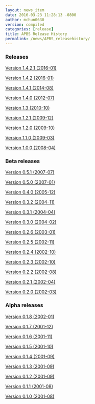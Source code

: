 ```yaml
---
layout: news_item
date: 2016-03-23 11:28:13 -0800
author: mchun0630
version: compiled
categories: [release]
title: APBS Release History
permalink: /news/APBS_releasehistory/
---
```


<script type="text/javascript" language="JavaScript"><!--
function HideContent(d) {
document.getElementById(d).style.display = "none";
}
function ShowContent(d) {
document.getElementById(d).style.display = "block";
}
function ReverseDisplay(d) {
if(document.getElementById(d).style.display == "none") { document.getElementById(d).style.display = "block"; }
else { document.getElementById(d).style.display = "none"; }
}
//--></script>

<h3>Releases</h3>

<a href="javascript:ReverseDisplay('Version 1.4.2.1 (2016-01)')">Version 1.4.2.1 (2016-01)</a>
<div id="Version 1.4.2.1 (2016-01)" style="display:none;">

<h5>Binary Builds</h5>
<p>Binary releases may be found on <a href="https://gitgub.com/Electrostatics/apbs-pdb2pqr/releases/">GitHub</a> and on <a href="https://sourceforge.net/projects/apbs/files/apbs/">SourceForge</a>.
</p>

<h5>Changes from 1.4.2</h5>
<ul>
	<li>Actually included PB-AM binary, examples, and documentation -- note that this is Linux and OS X only!</li>
	<li>Fixed Windows build so that it is not a Debug build and ensured that no DLLs are missing.</li>
</ul>

<h5>NEW FEATURES</h5>
<ul>
	<li>Poisson-Boltzmann Semi-Analytical Method (PB-SAM) packaged and build with APBS.</li>
	<li>New Geometric flow API and improvements in speed (<a href="https://github.com/Electrostatics/apbs-pdb2pqr/issues/235">#235</a>).</li>
	<li>Support for BinaryDX file format (<a href="https://github.com/Electrostatics/apbs-pdb2pqr/issues/216">#216</a>)</li>
	<li>SOR solver added for mg-auto input file option.</li>
	<li>DXMath improvements (<a href="https://github.com/Electrostatics/apbs-pdb2pqr/issues/168">#168</a>, <a href="https://github.com/Electrostatics/apbs-pdb2pqr/issues/216">#216</a>).</li>
	<li>Test suite improvements:
		<ul>
			<li>APBS build in Travis-CI</li>
			<li>Geometric Flow test added.</li>
			<li>Protein RNA test enabled.(<a href="https://github.com/Electrostatics/apbs-pdb2pqr/issues/149">#149</a>).</li>
			<li>Intermediate result testing (<a href="https://github.com/Electrostatics/apbs-pdb2pqr/issues/64">#64</a>).</li>
		</ul>
	</li>
	<li>Example READMEs onverted to markdown and updated with latest results.</li>
</ul>

<h5>BUG FIXES</h5>
<ul>
<li>OpenMPI (mg-para) functionality restored (<a href="https://github.com/Electrostatics/apbs-pdb2pqr/issues/190">#190</a>).</li>
<li>Fized parsing PQR files that contained records other than ATOM and HETATM (<a href="https://github.com/Electrostatics/apbs-pdb2pqr/issues/77">#77</a>, <a href="https://github.com/Electrostatics/apbs-pdb2pqr/issues/214">#214</a>).</li>
<li>Geometrix Flow boundary indexing bug fixed.</li>
<li>Build fixes:
<ul>
<li>Out of source CMake build are again working.</li>
<li>Python library may be built (<a href="https://github.com/Electrostatics/apbs-pdb2pqr/issues/372">#372</a>).</li>
<li>CentOS 5 binary builds for glibc compability.</li>
<li>Pull requests merged.</li>
</ul>
</li>
<li> Removed irrelevant warning messages (<a href="https://github.com/Electrostatics/apbs-pdb2pqr/issues/378">#378</a>).</li>
</ul>

<h5>NOTES</h5>
<ul>
<li>The following packages are treated as submodules in APBS:
<ul>
<li>Geometric Flow has been moved to its own <a href="https://github.com/Electrostatics/geoflow_c/">repository</a>.</li>
<li>FETk has been <a href="https://github.com/Electrostatics/FETK/">cloned</a>.</li>
<li>PB-SAM lives <a href="https://github.com/Electrostatics/PB-SAM/">here</a>.</li>
</ul>
</li>
<li>Added <a href="https://gitter.im/Electrostatics/help/">chat feature</a> for users. This can also be found from the support tab on <a href="http://www.poissonboltzmann.org/">http://www.poissonboltzmann.org</a>.</li>
</ul>

<h5>KNOWN BUGS</h5>
<ul>
<li>Travis-CI Linux builds are breaking because Geometric Flow relies on C++11 and Travis boxen have an old GCC that does not support C++11. This is also an issue for CentOS 5.</li>
<li>BEM is temporarily disabled due to build issues.</li>
<li> Geometric Flow build is currently broken on Windows using Visual Studio.</li>
</ul>

<hr />
</div>

<a href="javascript:ReverseDisplay('Version 1.4.2 (2016-01)')">Version 1.4.2 (2016-01)</a>
<div id="Version 1.4.2 (2016-01)" style="display:none;">

<h5>Binary Builds</h5>
<p>Binary releases may be found on <a href="https://gitgub.com/Electrostatics/apbs-pdb2pqr/releases/">GitHub</a> and on <a href="https://sourceforge.net/projects/apbs/files/apbs/">SourceForge</a>.
</p>

<h5>NEW FEATURES</h5>
<ul>
<li>Poisson-Boltzmann Semi-Analytical Method (PB-SAM) packaged and build with APBS.</li>
<li>New Geometric flow API and improvements in speed (<a href="https://github.com/Electrostatics/apbs-pdb2pqr/issues/235">#235</a>).</li>
<li>Support for BinaryDX file format (<a href="https://github.com/Electrostatics/apbs-pdb2pqr/issues/216">#216</a>).</li>
<li>SOR solver added for mg-auot input file option.</li>
<li>DXMath improvements (<a href="https://github.com/Electrostatics/apbs-pdb2pqr/issues/168">#168</a>, <a href="https://github.com/Electrostatics/apbs-pdb2pqr/issues/216">#216</a>).</li>
<li>Test suite improvements:
	<ul>
		<li>APBS build in Travis-CI</li>
		<li>Geometric Flow test added.</li>
		<li>Protein RNA test enabled.(<a href="https://github.com/Electrostatics/apbs-pdb2pqr/issues/149">#149</a>).</li>
		<li>Intermediate result testing (<a href="https://github.com/Electrostatics/apbs-pdb2pqr/issues/64">#64</a>).</li>
	</ul>
</li>
<li>Example READMEs onverted to markdown and updated with latest results.</li>
</ul>

<h5>BUG FIXES</h5>
<ul>
<li>OpenMPI (mg-para) functionality restored (<a href="https://github.com/Electrostatics/apbs-pdb2pqr/issues/190">#190</a>).</li>
<li>Fized parsing PQR files that contained records other than ATOM and HETATM (<a href="https://github.com/Electrostatics/apbs-pdb2pqr/issues/77">#77</a>, <a href="https://github.com/Electrostatics/apbs-pdb2pqr/issues/214">#214</a>).</li>
<li>Geometrix Flow boundary indexing bug fixed.</li>
<li>Build fixes:
<ul>
<li>Out of source CMake build are again working.</li>
<li>Python library may be built (<a href="https://github.com/Electrostatics/apbs-pdb2pqr/issues/372">#372</a>).</li>
<li>CentOS 5 binary builds for glibc compability.</li>
<li>Pull requests merged.</li>
</ul>
</li>
<li> Removed irrelevant warning messages (<a href="https://github.com/Electrostatics/apbs-pdb2pqr/issues/378">#378</a>).</li>
</ul>

<h5>NOTES</h5>
<ul>
<li>The following packages are treated as submodules in APBS:
<ul>
<li>Geometric Flow has been moved to its own <a href="https://github.com/Electrostatics/geoflow_c/">repository</a>.</li>
<li>FETk has been <a href="https://github.com/Electrostatics/FETK/">cloned</a>.</li>
<li>PB-SAM lives <a href="https://github.com/Electrostatics/PB-SAM/">here</a>.</li>
</ul>
</li>
<li>Added <a href="https://gitter.im/Electrostatics/help/">chat feature</a> for users. This can also be found from the support tab on <a href="http://www.poissonboltzmann.org/">http://www.poissonboltzmann.org</a>.</li>
</ul>

<h5>KNOWN BUGS</h5>
<ul>
<li>Travis-CI Linux builds are breaking because Geometric Flow relies on C++11 and Travis boxen have an old GCC that does not support C++11. This is also an issue for CentOS 5.</li>
<li>BEM is temporarily disabled due to build issues.</li>
<li> Geometric Flow build is currently broken on Windows using Visual Studio.</li>
</ul>

<hr />
</div>

<a href="javascript:ReverseDisplay('Version 1.4.1 (2014-08)')">Version 1.4.1 (2014-08)</a>
<div id="Version 1.4.1 (2014-08)" style="display:none;">

<h5>Summary</h5>

<p>We are pleased to announced the release of APBS 1.4.1. This was primarily a bug fix release; however, we have added a few features we'd like to hightlight below.</p>
<p>We would like to also highlight our new website, still located at: <a href="http://www.poissonboltzmann.org/">http://www.poissonboltzmann.org</a>. This site is also hosted at GitHub and we hope that the new organization will make it easier for people to find the content they need. While we are still in the process of migrating some remaining content, we have added links to the previous page when needed.</p>
<p> Thank you for your continuing support of APBS. As always, please use our mailing list to send up questions or comments about our software.</p>

Detailed changes

<ul>
<li>Multigrid bug fix for volumes with large problem domain.</li>
<li>We have added a preliminary implementation of geometric flow.</li>
<li>Finite element method support has been re-enabled.</li>
<li>Migration of the APBS source tree to GitHub (<a href="http://github.com/Electrostatics/apbs-pdb2pqr/">http://github.com/Electrostatics/apbs-pdb2pqr</a>) for better collaboration, issue tracking, and source code management.</li>
<li>Improved test suite.</li>
</ul>

<hr />
</div>

<a href="javascript:ReverseDisplay('Version 1.4.0 (2012-07)')">Version 1.4.0 (2012-07)</a>
<div id="Version 1.4.0 (2012-07)" style="display:none;">


<h5>Summary</h5>

<p>We are pleased to announce the release of APBS 1.4.0. This version of APBS includes a massive rewrite to eliminate FORTRAN from the software code base to improve portability and facilitate planned optimization and parallelization activities. A more detailed list of changes is provided below.</p>
<p>Starting with this release, we have created separate installation packages for the APBS binaries, examples, and programming documentation. This change is in response to user requests and recognition of the large size of the examples and documentation directories.</p>

Detailed changes

<ul>
<li>Removed FORTRAN dependency from APBS</li>
<li>Direct line by line translation of all source from contrib/pmgZ</li>
<li>Functions replaced and tested incrementally to ensure code congruence</li>
<li>Created new subfolder src/pmgC for translated pmg library</li>
<li>Created new macros for 2d, 3d matrix access</li>
<li>In src/generic/apbs/vmatrix.h</li>
<li>Simulate native FORTRAN 2 and 3 dimensional arrays</li>
<li>Use 1-indexed, column-major ordering</li>
<li>Allowed direct 1-1 translation from FORTRAN to ensurre code congruence</li>
<li>Added additional debugging and output macros to src/generic/apbs/vhal.h</li>
<li>Added message, error message, assertion, warning, and abort macros</li>
<li>Macro behavior modified by the --enable-debug flag for configure</li>
<li>Non-error messages directed to stderr in debug, io.mc otherwise</li>
<li>All error messages are directed to stdout</li>
 <li>In debug mode, verbose location information is provided</li>
<li>Added additional flags to configure</li>
<li>--with-fetk replaces FETK_INCLUDE, FETK_LIBRARY environment flags</li>
<li>--with-efence enables compiling with electric fence library</li>
<li>--enable-debug eliminates compiling optimization and includes line no info</li>
<li>---enable-profiling adds profiling information and sets --enable-debug</li>
<li>--enable-verbose-debug prints lots of function specific information</li>
</ul>

<hr />
</div>

<a href="javascript:ReverseDisplay('Version 1.3 (2010-10)')">Version 1.3 (2010-10)</a>
<div id="Version 1.3 (2010-10)" style="display:none;">


<h5>New features</h5>

<ul>

<li>Added in new read and write binary (gz) commands. Can read gzipped DX files directly.</li>
<li>Added new write format to output the atomic potentials to a flat file (see atompot)</li>
<li>Added new functionality for using a previously calculated potential map for a new calculation.</li>
<li>Added a new program for converting delphi potential maps to OpenDX format. tools/mesh/del2dx</li>
<li>Updated Doxygen manual with call/caller graphs.  Replaced HTML with PDF.</li>
<li>Added tools/matlab/solver with simple Matlab LPBE solver for prototyping, teaching, etc.</li>
<li>Deprecated APBS XML output format.</li>
<li>Deprecated nlev keyword.</li>
<li>Added etol keyword, which allows user-defined error tolerance in LPBE and NPBE calculations (default errtol value is 1.0e-6).</li>
<li>Added more explanatory error messages for the case in which parm keyword is missing from APBS input file for apolar calculations.</li>
<li>Added a polar and apolor forces calculation example to examples/born/ .</li>
<li>Added warning messages for users who try to compile APBS with --enable-tinker flag and run APBS stand-alone execution.</li>
<li>Switched default Opal service urls from sccne.wustl.edu to NBCR.</li>
<li>Added a sanity check in routines.c: 'bcfl map' in the input file requires 'usemap pot' statement in the input file as well.</li>
<li>Introduced Vpmgp_size() routine to replace F77MGSZ call in vpmg.c</li>
<li>Updated test results for APBS-1.3 release.</li>
    
   
</ul>


<h5>Bug fixes</h5>

<ul>

<li>Modified Vpmg_dbForce with some grid checking code provided by Matteo Rotter.</li>
<li>Fixed a bug in psize.py per Michael Lerner's suggestion. The old version of psize.py gives wrong cglen and fglen results in special cases (e.g., all y coordinates are negative values).</li>
<li>Fixed a bug in examples/scripts/checkforces.sh: the condition for "Passed with rounding error" is abs(difference) < errortol, not the other way around.</li>
<li>Fixed the help string in ApbsClient.py .</li>
<li>Fixed a bug in Vacc_atomdSASA(): the atom SASA needs to be reset to zero displacement after finite melement methods.</li>
<li>Fixed a bug in Vpmg_dbForce(): the initialization of rtot should appear before it is used.</li>
<li>Fixed a bug in initAPOL(): center should be initialized before used.</li>
<li>Fixed a bug in routines.c: eliminated spurious "Invalid data type for writing!" and "Invalid format for writing!" from outputs with "write atompot" statement in the input file.</li>
<li>Fixed a bug in vpmg.c: fixed zero potential value problem on eges and corners in non-focusing calculations.</li>

</ul>

<hr />

</div>

<a href="javascript:ReverseDisplay('Version 1.2.1 (2009-12)')">Version 1.2.1 (2009-12)</a>

<div id="Version 1.2.1 (2009-12)" style="display:none;">


<h5>Bug fixes</h5>

<ul>

<li>Added in warning into focusFillBound if there is a large value detected in setting the boundary conditions during a focusing calculation</li>
<li>Added in a check and abort in Vpmg_qmEnergy if chopped values are detected. This occurs under certain conditions for NPBE calculations where focusing cuts into a low-dielectric regions.</li>
<li>Fixed a bug in Vpmg_MolIon that causes npbe based calculations to return very large energies.  This occurs under certain conditions for NPBE calculations where focusing cuts into a low-dielectric regions.</li>

</ul>
<hr />

</div>

<a href="javascript:ReverseDisplay('Version 1.2.0 (2009-10)')">Version 1.2.0 (2009-10)</a>

<div id="Version 1.2.0 (2009-10)" style="display:none;">


<h5>New features</h5>

<ul>

    <li>Updated NBCR opal service urls from http://ws.nbcr.net/opal/... to http://ws.nbcr.net/opal2/... </li>
    <li>Increased the number of allowed write statements from 10 to 20</li>
    <li>Updated inputgen.py with --potdx and --istrng options added, original modification code provided by Miguel Ortiz-Lombardía</li>
    <li>Added more information on PQR file parsing failures</li>
    <li>Added in support for OpenMP calculations for multiprocessor machines.</li>
    <li>Changed default Opal service from http://ws.nbcr.net/opal2/services/APBS_1.1.0 to http://sccne.wustl.edu:8082/opal2/services/apbs-1.2</li>
</ul>

    
<h5>Modifications</h5>

<ul>
    <li>Applied Robert Konecny's patch to bin/routines.h (no need to include apbscfg.h in routines.h)</li>
</ul>
    
<h5>Bug fixes</h5>

<ul>
    <li>Added a remove_Valist function in Python wrapper files, to fix a memory leak problem in pdb2pka</li>
    <li>Fixed a bug in smooth.c: bandwidth iband, jband and kband (in grid units) should be positive integers</li>
    <li>Fixed a bug in psize.py: for a pqr file with no ATOM entries but only HETATM entries in it, inputgen.py should still create an APBS input file with reasonable grid lengths</li>
    <li>Fixed a bug in Vgrid_integrate: weight w should return to 1.0 after every i, j or k loop is finished</li>
    <li>Fixed a bug in routines.c, now runGB.py and main.py in tools/python/ should be working again instead of producing segfault</li>
    <li>Fixed a few bugs in ApbsClient.py.in related to custom-defined APBS Opal service urls, now it should be OK to use custom-defined APBS Opal service urls for PDB2PQR web server installations</li>
</ul>
<hr />

</div>

<a href="javascript:ReverseDisplay('Version 1.1.0 (2009-03)')">Version 1.1.0 (2009-03)</a>

<div id="Version 1.1.0 (2009-03)" style="display:none;">
    


<h5>New features</h5>

<ul>
Moved APBS user guide and tutorial to MediaWiki
Added in support for OpenMPI for parallel calculations
Added in command line support for Opal job submissions (Code by Samir Unni)
Allowed pathname containing spaces in input file, as long as the whole pathname is in quotes ("")
Documented 'make test' and related features
</ul>

<h5>Modifications</h5>

<ul>
    <li>Modified the function bcCalc to march through the data array linearly when setting boundary conditions. This removes duplication of grid points on the edge of the array and corners.</li>
    <li>Clarified documentation on the IDs assigned to input maps, PQRs, parameter files, etc.</li>
    <li>pdated tutorial to warn against spaces in APBS working directory path in VMD; updated user guide to warn against spaces in APBS installation path on Windows</li>
    <li>'make test' has been reconfigured to run before issuing make install (can be run from top directory)</li>
    <li>Removed tools/visualization/vmd from tools directory in lieu of built-in support in VMD</li>
    <li>Path lengths can now be larger than 80 characters</li>
    <li>Expanded authorship list</li>
    <li>Added in 'make test-opal' as a post install test (run from the examples install directory)</li>
    <li>Added additional concentrations to protein-rna test case to better encompass experimental conditions used by Garcia-Garcia and Draper; this improves agreement with the published data</li>
</ul>

Bug fixes
<ul>
    <li>Fixed typos in User Guide (ion keyword) and clarified SMPBE keyword usage</li>
    <li>Fixed typo in User Guide (writemat: poission -> poisson)</li>
    <li>Updated psize.py with Robert's patch to fix inconsistent assignment of fine grid numbers in some (very) rare cases</li>
    <li>Fixed bug with boundary condition assignment.  This could potentially affect all calculations; however, probably has limited impact:  many test cases gave identical results after the bug fix; the largest change in value was < 0.07%.</li>
</ul>  
<hr />

</div>  

<a href="javascript:ReverseDisplay('Version 1.0.0 (2008-04)')">Version 1.0.0 (2008-04)</a>

<div id="Version 1.0.0 (2008-04)" style="display:none;">



<h5>New features</h5>

<ul>
    <li>Changed license to New BSD style open source license (see http://www.opensource.org/licenses/bsd-license.php) for more information</li>
    <li>Added in a feature limited version of PMG (Aqua) that reduces the memory footprint of an APBS run by 2-fold</li>
    <li>Modified several routines to boost the speed of APBS calculations by approximately 10% when combined with the low memory version of APBS</li>
    <li>Simplified parameter input for ION and SMPBE keywords (key-value pairs) </li>
    <li>Examples and documentation for size-modified PBE code (Vincent Chu et al)</li>
    <li>Added in "fast" compile-time option that uses optimized parameters for multigrid calculations</li>
    <li>mg-dummy calculations can be run with any number (n>3) of grid points</li>
    <li>Updated PMG license to LGPL</li>
    <li>Added per-atom SASA information output from APOLAR calculations</li>
    <li>Added per-atom verbosity to APOLAR calculation outputs</li>
    <li>Ability to read-in MCSF-format finite element meshes (e.g., as produced by Holst group GAMER software)</li>
    <li>Updated installation instructions in user guide</li>
    <li>Updated inputgen.py to write out the electrostatic potential for APBS input file.</li>
</ul>

<h5>Bug fixes</h5>
<ul>
    <li>Updated tools/python/apbslib* for new NOsh functionality</li>
    <li>Clarified ELEC/DIME and ELEC/PDIME documentation</li>
    <li>Added more transparent warnings/error messages about path lengths which exceed the 80-character limit</li>
    <li>Fixed small typo in user guide in installation instructions</li>
    <li>Fixed memory leaks throughout the APBS code</li>
    <li>Fixed NOsh_parseREAD errors for input files with \r line feeds.</li>
    <li>Fixed a variable setting error in the test examples</li>
    <li>Fixed a bug where memory usage is reported incorrectly for large allocations on 64-bit systems</li>
    <li>Added DTRSV to APBS-supplied BLAS to satisfy FEtk SuperLU dependency</li>
    <li>Fixed a small bug in routines.c to print out uncharged molecule id</li>
    <li>Limited calculation of forces when surface maps are read in </li>
</ul>
<hr />

</div>  
  
    
<h3> Beta releases </h3>

<a href="javascript:ReverseDisplay('Version 0.5.1 (2007-07)')">Version 0.5.1 (2007-07)</a>

<div id="Version 0.5.1 (2007-07)" style="display:none;">


<h5>New features</h5>
<ul>
    <li>Replaced APOLAR->glen and APOLAR->dime keywords with APOLAR->grid</li>
    <li>Deprecated mergedx. Added mergedx2</li>
        <ul>
        <li>mergedx2 takes the bounding box that a user wishes to calculate a map for, as well as a resolution of the output map. An output map meeting those specifications is calculated and store.</li>
        </ul>
    <li>Added pKa tutorial</li>
    <li>Added warning about strange grid settings (MGparm)</li>
    <li>Fixed a bug in vpmg.c that occured when a user supplied a dielectric map with the ionic strength set to zero, causing the map to not be used.</li>
    <li>Removed deprecated (as of 0.5.0) tools/manip/acc in lieu of new APOLAR APBS features</li>
    <li>Added enumerations for return codes, new PBE solver (SMPBE) and linear/ nonlinear types</li>
    <li>Added in code for Size-Modified PBE (SMPBE)</li>
</ul>


<h5>Bug fixes and API changes</h5>
<ul>
<li>Fixed buffer over-run problem</li>
<li>Fixed case inconsistency with inputgen.py and psize.py scripts which caused problems with some versions of Python</li>
<li>Fixed bug wherein 'bcfl sdh' behaved essentially like 'bcfl zero'.  Now we have the correct behavior:  'bcfl sdh' behaves like 'bcfl mdh' thanks to the multipole code added by Mike Schnieders.  Interestingly, this bug didn't have a major on the large-molecule test cases/examples provided by APBS but did affect the small molecule solvation energies.  Thanks to Bradley Scott Perrin for reporting this bug.</li>
<li>Added support for chain IDs in noinput.py</li>
<li>Fixed bug in noinput.py where REMARK lines would cause the script to fail.</li>
</ul>
<hr />

</div>

<a href="javascript:ReverseDisplay('Version 0.5.0 (2007-01)')">Version 0.5.0 (2007-01)</a>

<div id="Version 0.5.0 (2007-01)" style="display:none;">
        


<h5>New features</h5>
    <ul>
    <li>Significantly streamlined the configure/build/install procedure:</li>
        <ul>
        <li>Most common compiler/library options now detected by default</li>
        <li>MALOC is now included as a "plugin" to simplify installation and compatibility issue</li>
        </ul>
    <li>Added new APOLAR section to input file and updated documentation -- this function renders tools/manip/acc obsolete.</li>
    <li>Added support for standard one-character chain IDs in PQR files. </li>
    <li>Added a new "spl4" charge method (chgm) option to support a quintic B-spline discretization (thanks to Michael Schnieders).</li>
    <li>Updated psize.py</li>
    <li>Added a new "spl4" ion-accessibility coefficient model (srfm) option that uses a 7th order polynomial. This option provides the higher order continuity necessary for stable force calculations with atomic multipole force fields (thanks to Michael Schnieders).</li>
    <li>Modified the "sdh" boundary condition (bcfl) option to include dipoles and quadrupoles.  Well-converged APBS calculations won't change with the dipole and quadrupole molecular moments included in the boundary potential estimate, but calculations run with the boundary close to the solute should give an improved result (thanks to Michael Schnieders). </li>
    <li>Updated documentation to reflect new iAPBS features (NAMD support)</li>
    <li>Added Gemstone example to the tutorial</li>
    <li>New example demonstrating salt dependence of protein-RNA interactions.</li>
    <li>Added code to allow for an interface with TINKER (thanks to Michael Schnieders).</li>
    <li>The Python wrappers are now disabled by default.  They can be compiled by passing the --enable-python flag to the configure script.  This will allow users to attempt to compile the wrappers on various systems as desired.</li>
    <li>Added XML support for reading in parameter files when using PDB files as input.  New XML files can be found in tools/conversion/param/vparam.</li>
    <li>Added XML support for reading "PQR" files in XML format.</li>
    <li>Added support for command line --version and --help flags. </li>
    <li>Added support for XML output options via the --output-file and  --output-format flags.</li>
    <li>Updated runme script in ion-pmf example to use environmental variable for APBS path</li>
    <li>Modified the license to allow exceptions for packaging APBS binaries with several visualization programs.  PMG license modifed as well.</li>
    <li>Added a DONEUMANN macro to vfetk.c to test FEM problems with all Neumann boundary conditions (e.g., membranes).</li>
    <li>Added Vpmg_splineSelect to select the correct Normalization method with either cubic or quintic (7th order polynomial) spline methods.</li>
    <li>Modified the selection criteria in Vpmg_qfForce, Vpmg_ibForce and Vpmg_dbnpForce for use with the new spline based (spl4) method. </li>
    <li>Added ion-pmf to the make test suite.</li>
    <li>Updated splash screen to include new PMG acknowledgment</li>
    <li>Added runGB.py and readGB.py to the Python utilities, which calculate solvation energy based on APBS parameterized Generalized Born model.</li>
    <li>Updated authorship and tool documentation</li>
    <li>Deprecated ELEC->gamma keyword in lieu of APOLAR->gamma</li>
    </ul>

<h5>Bug fixes and API changes</h5>
    <ul>
    <li>Cleanup of documentation, new Gemstone example</li>
    <li>Clarified usage of dime in mg-para ELEC statements</li>
    <li>Massive cleanup of NOsh, standardizing molecule and calculation IDs and making the serial focusing procedure more robust</li>
    <li>Removed MGparm partOlap* data members; the parallel focusing centering is now done entirely within NOsh</li>
    <li>Updated the user manual and tutorial</li>
    <li>Updated psize.py to use centers and radii when calculating grid sizes (thanks to John Mongan)</li>
    <li>Fixed problems with FEM-based NPBE, LPBE, and LRPBE calculations</li>
    <li>Fixed a minor bug in the configure script that prevented MPI libraries from being found when using certain compilers.</li>
    <li>Updated acinclude.m4, aclocal.m4, config/* for new version (1.9) of automake and compatibility with new MALOC</li>
    <li>Fixed a bug where reading in a file in PDB format had atom IDs starting  at 1 rather than 0, leading to a segmentation fault.</li>
    <li>Fixed a bug in mypde.f where double precision values were initialized with single precision number (causing multiplication errors).</li>
    <li>Fixed a bug in the FEM code. Now calls the npbe solver works properly with FEtk 1.40</li>
    <li>Modified the FEMParm struct to contain a new variable pkey, which is  required for selecting the correct path in AM_Refine</li>
    </ul>
<hr />

</div>
    
<a href="javascript:ReverseDisplay('Version 0.4.0 (2005-12)')">Version 0.4.0 (2005-12)</a>

<div id="Version 0.4.0 (2005-12)" style="display:none;">



<h5>New features</h5>
<ul>
    <li>New version of the 'acc' program available.</li>
    <li>Added additional verbosity to APBS output.</li>
    <li>Added tools/python/vgrid to the autoconf script. The directory compiles with the rest of the Python utilities and is used for manipulating dx files.</li>
    <li>Modified the tools/python/noinput.py example to show the ability to get and print energy and force vectors directly into Python arrays.</li>
    <li>Added dx2uhbd tool to tools/mesh for converting from dx format to UHBD format (Thanks to Robert Konecny)</li>
    <li>Added ability of tools/manip/inputgen.py to split a single mg-para APBS input file into multiple asynchronous input files.</li>
    <li>Modified inputgen.py to be more flexible for developers wishing to directly interface with APBS.</li>
    <li>Added Vclist cell list class to replace internal hash table in Vacc</li>
    <li>Modified Vacc class to use Vclist, including changes to the Vacc interface (and required changes throughout the code)</li>
    <li>Consolidated Vpmg_ctor and Vpmg_ctorFocus into Vpmg_ctor</li>
    <li>Consolidated vpmg.c, vpmg-force.c, vpmg-energy.c, vpmg-setup.c</li>
    <li>Added autoconf support for compilation on the MinGW32 Windows Environment</li>
    <li>Added autoconf support (with Python) for Mac OS 10.4 (Tiger)</li>
    <li>Added the function Vpmg_solveLaplace to solve homogeneous versions of Poisson's equation using Laplacian eigenfunctions.</li>
    <li>Modified the dielectric smoothing algorithm (srfm smol) to a 9 point method based on Bruccoleri, et al.  J Comput Chem 18 268-276 (1997).  NOTE:  This is a faster and more flexible smoothing method.  However, when combined with the the molecular surface bugfixes listed below, this change has the potential to make the srfm smol method give very different results from what was calculated in APBS 0.3.2.  Users who need backwards compatibility are encouraged to use the spline based smoothing method (srfm spl2) or the molecular surface without smoothing (srfm mol).</li>
    <li>Added new 'sdens' input keyword to allow user to control the sphere density used in Vacc.  This became necessary due to the Vacc_molAcc bug fix listed below.  Only applies to srfm mol and srfm smol.</li>
    <li>Made the examples directory documentation much more streamlined.</li>
    <li>Added tests for examples directory.  Users can now issue a "make test" in the desired directory to compare local results with expected results. Also includes timing results for tests for comparison between installations.</li>
</ul>
<h5>Bug fixes</h5>
<ul>
    <li>Fixed a bug in Vpmg_qmEnergy to remove a spurious coefficient of z_i^2 from the energy calculation.  This generated incorrect results for multivalent ions (but then again, the validity of the NPBE is questionable for multivalents...)  (Big thanks to Vincent Chu)</li>
    <li>Fixed a bug in vacc.c where atoms with radii less than 1A were not considered instead of atoms with no radii.</li>
    <li>Fixed error in tools/mesh/dx2mol.c (Thanks to Fred Damberger)</li>
    <li>Fixed floating point error which resulted in improper grid spacings for some cases.</li>
    <li>Fixed a bug in Vacc_molAcc which generates spurious regions of high internal dielectric for molecular surface-based dielectric definitions.  These regions were very small and apparently affected energies by 1-2% (when used with the 'srfm mol'; the 'srfm smol' can potentially give larger deviations).  The new version of the molecular surface is actually faster (requires 50-70% of the time for most cases) but we should all be using the spline surface anyway -- right? (Thanks to John Mongan and Jessica Swanson for finding this bug).</li>
    <li>Fixed a bug in vpmg.c that caused an assertion error when writing out laplacian maps (Thanks to Vincent Chu).</li>
    <li>Ensured Vpmg::ccf was always re-initialized (in the case where the Vpmg object is being re-used).</li>
    <li>Removed a spurious error estimation in finite element calculations.</li>
    <li>Clarified the role of ccf and other variables in mypde.f and vpmg.c by expanding/revising the inline comments.</li>
</ul>
<hr />

</div>

<a href="javascript:ReverseDisplay('Version 0.3.2 (2004-11)')">Version 0.3.2 (2004-11)</a>

<div id="Version 0.3.2 (2004-11)" style="display:none;">


<h5>New features</h5>

<ul>
    <li>Updated tutorial with more mg-auto examples</li>
    <li>Updated apbs.spec file for generating RPMs on more platforms.</li>
    <li>Added new Python wrapper to tools/python directory showing how to run APBS without PQR and .in inputs.</li>
    <li>Python wrappers are now configured to compile on more architectures/ from more compilers.</li>
    <li>Updated tools/conversion/pdb2pqr to a new version (0.1.0) of PDB2PQR, which now can handle nucleic acids, rebuild missing heavy atoms, add hydrogens, and perform some optimization.</li>
</ul>

<h5>Bug fixes</h5>
<ul>
    <li>The dimensions of the fine grids in the pka-lig example calculations were increased to give more reliable results (albeit ones which don't agree with the reported UHBD values as well).</li>
    <li>hz in mgparse.c causes name clash with AIX environmental variable; fixed.</li>
    <li>Fixed documentation to state that using a kappa map does not ignore ELEC ION statements.</li>
    <li>Added a stability fix for printing charge densities for LPBE-type calculations.</li>
    <li>Fixed a bug in NPBE calculations which led to incorrect charge densities and slightly modified total energies.</li>
    <li>Modified the origin when creating UHBD grids to match standard UHBD format.</li>
    <li>Fixed VASSERT error caused by rounding error when reading in dx grid files.</li>
</ul>
 <hr />

</div>   
    
<a href="javascript:ReverseDisplay('Version 0.3.1 (2004-04)')">Version 0.3.1 (2004-04)</a>

<div id="Version 0.3.1 (2004-04)" style="display:none;">


<h5>New features</h5>
<ul>
    <li>New APBS tutorial</li>
    <li>New tools/python/vgrid/mergedx.py script to merge dx files generated from parallel APBS runs back into a single dx file.</li>
</ul>

<h5>Bug fixes</h5>
<ul>
    <li>Fixed bug in parallel calculations where atoms or points on a border between two processors were not included.  Modified setup algorithm for  parallel calculations to allow partitions in order to obtain grid points and spacing from the global grid information.</li>
    <li>Modified extEnergy function to work with parallel calculations, giving better accuracy.</li>
</ul>
<hr />

</div>

<a href="javascript:ReverseDisplay('Version 0.3.0 (2004-02)')">Version 0.3.0 (2004-02)</a>

<div id="Version 0.3.0 (2004-02)" style="display:none;">



<h5>News</h5>

<p>APBS is now supported by the NIH via NIGMS grant GM69702-01.</p>

<h5>Changes that affect users</h5>
<ul>
<li>New version of the documentation</li>
<li>New directory structure in tools/</li>
<li>Finished fe-manual mode for ELEC calculations -- this is the adaptive finite element solver</li>
<li>Added documetnation for fe-manual</li>
<li>New apbs/tools/manip/inputgen.py script to automatically generate input APBS files from PQR data</li>
<li>Added new asynchronous mode in mg-para parallel calculations to enable running on-demand and/or limited resources</li>
<li>Added new script (tools/manip/async.sh) to convert mg-para calculations in mg-async calculations</li>
<li>Added following aliases for some of the more obscure parameters in the input files:</li>
<ul>
    <li>chgm 0 ==> chgm spl0</li>
    <li>chgm 1 ==> chgm spl2</li>
    <li>srfm 0 ==> srfm mol</li>
    <li>srfm 1 ==> srfm smol</li>
    <li>srfm 2 ==> srfm spl2</li>
    <li>bcfl 0 ==> bcfl zero</li>
    <li>bcfl 1 ==> bcfl sdh</li>
    <li>bcfl 2 ==> bcfl mdh</li>
    <li>bcfl 4 ==> bcfl focus</li>
    <li>calcenergy 0 ==> calcenergy no</li>
    <li>calcenergy 1 ==> calcenergy total</li>
    <li>calcenergy 2 ==> calcenergy comps</li>
    <li>calcforce 0 ==> calcforce no</li>
    <li>calcforce 1 ==> calcforce total</li>
    <li>calcforce 2 ==> calcforce comps</li>
</ul>
<li>Example input files have been updated to reflect this change. NOTE: the code is backward-compliant; i.e., old input files WILL still work.</li>
<li>Added new READ options "PARM" and "MOL PDB", see documentation for more information. These options allow users to use unparameterized PDB files together with a parameter database.</li>
<li>Updated the documentation</li>
<li>Now include support for chain IDs and other optional fields in PQR/PDB files</li>
<li>Added support for parsing PDB files</li>
<li>Renamed:</li>
    <ul>
    <li>amber2charmm -> amber2charmm.sh</li>
    <li>pdb2pqr -> pdb2pqr.awk</li>
    <li>qcd2pqr -> qcd2pqr.awk</li>
    </ul>
<li>Added a new Python-based pdb2pqr (tools/conversion/pdb2pqr) script that allows users to choose parameters from different forcefields.</li>
<li>Updated Python wrappers (tools/python) and added the python directory to autoconf/automake.</li>
<li>Reformatted examples/README.html for readability.</li>
</ul>

<h5>Bug fixes</h5>
    <ul>
    <li>Fixed bug in PQR parsing that can cause PDB/PQR files to be mis-read when they contain residues with numbers in their names (Thanks to Robert Konecny and Joanna Trylska)</li>
    <li>Fixed bug when writing out number/charge density: unrealistic densities reported inside iVdW surface.</li>
    <li>Fixed bug in VMD read_dx utility</li>
    <li>Invalid map IDs now result in an error message instead of a core dump (thanks to Marco Berrera)</li>
    <li>Modified mechanism for cubic-spline output, fixing a bug associated with zero-radius atoms</li>
    <li>Fixed omission of srfm in sections of documentation (thanks to Sameer Varma)</li>
    <li>Made autoconf/automake configure setup more robust on Solaris 8 platforms (thanks to Ben Carrington)</li>
    </ul>   
<h5>Changes that affect developers</h5>
    <ul>
    <li>New docuemtnation setup</li>
    <li>New tools/ directory structure</li>
    <li>Changed Vgreen interface and improved efficiency</li>
    <li>Changed Vopot interface to support multiple grids</li>
    <li>Added several norm and seminorm functions to Vgrid class</li>
    <li>Altered --with-blas syntax in configure scripts and removed --disable-blas</li>
    <li>Documented high-level frontend routines</li>
    <li>Cool new class and header-file dependency graphs courtesy of Doxygen and Graphviz</li>
    <li>Added substantial mypde.c-based functionality to Vfetk</li>
    <li>Moved chgm from PBEparm to MGparm</li>
    <li>Minor changes to Vfetk: removed genIcos and added genCube</li>
    <li>FEM solution of RPBE working again (see test/reg-fem) and is probably more up-to-date than test/fem</li>
    <li>Updated API documentation</li>
    <li>Changed many NOsh, FEMparm, MGparm variables to enums</li>
    <li>Changes to Valist and Vatom classes</li>
    <li>Fixed minor bugs in documentation formatting</li>
    <li>Made Vopot more robust</li>
    <li>Created Vparam class for parameter file parsing</li>
    <li>Added vparam* parameter database flat files to tools/conversion/param</li>
    </ul>
<hr />

</div>

<a href="javascript:ReverseDisplay('Version 0.2.6 (2003-01)')">Version 0.2.6 (2003-01)</a>

<div id="Version 0.2.6 (2003-01)" style="display:none;">


    <ul>
    <li>Changed license to GPL</li>
    <li>Made a few routines compliant with ANSI X3.159-1989 by removing snprintf (compliant with ISO/IEC 9899:1999).  This is basically for the sake of OSF support.</li>
    </ul>
<hr />

</div>

<a href="javascript:ReverseDisplay('Version 0.2.5 (2002-11)')">Version 0.2.5 (2002-11)</a>

<div id="Version 0.2.5 (2002-11)" style="display:none;">


    <ul>
    <li>Improved consistency between energies evaluated with "chgm 0" and "chgm 1"</li>
    <li>Made charge-field energy evaluation consistent for user-supplied charge maps</li>
    <li>Added new psize.py script courtesy of Todd Dolinsky.</li>
    <li>Updated list of APBS-related tools in User Guide.</li>
    <li>Added RPM capabilities courtesy of Steve Bond.</li>
    <li>Removed annoying excess verbosity from Vgrid.</li>
    <li>Updated Blue Horizon compilation instructions (thanks to Robert Konecny and Giri Chukkapalli)</li>
    <li>Updated autoconf/automake/libtool setup and added --disable-tools option</li>
    </ul>
<hr />

</div>

<a href="javascript:ReverseDisplay('Version 0.2.4 (2002-10)')">Version 0.2.4 (2002-10)</a>

<div id="Version 0.2.4 (2002-10)" style="display:none;">


    <ul>    
    <li>Fixed bug which set one of the  z-boundaries to zero for "bcfl 1".  This can perturb results for systems where the grid boundaries are particularly close to the biomolecule.  While this is an embarassing bug, most systems using settings suggested by the psize script appear largely unaffected (see examples/README.html).  Thanks to Michael Grabe for finding this bug (Michael, you can stop finding bugs now...)</li>
    <li>Updated VMD scripts to agree with the current OpenDX output format</li>
    <li>A COMMENT:  As far as I can tell, the current version of OpenDX-formatted output (same as version 0.2.3) is fully compliant with the OpenDX standards (see, for example,  http://opendx.npaci.edu/docs/html/pages/usrgu065.htm#HDRXMPLES).   However, I realize this is different than the format for previous versions and would encourage all users to update their APBS-based applications to accomodate these changes.  The best solution would be for all downstream applications to use the APBS Vgrid class (see http://agave.wustl.edu/apbs/doc/api/html/group__Vgrid.html) to manipulate the data since this class should remain internally consistent between releases.  Finally, I would love to have some OpenDX guru who uses APBS to contact me so I can solidfy the data ouput format of APBS.  I'm about ready to permanently switch to another format if I can't reach a consensus withOpenDX...</li>
    </ul>        
<hr />

</div>

<a href="javascript:ReverseDisplay('Version 0.2.3 (2002-10)')">Version 0.2.3 (2002-10)</a>

<div id="Version 0.2.3 (2002-10)" style="display:none;">


    <ul>
    <li>Fixed bugs in salt-dependent Helmholtz/nonlinear term of PBE affecting both LPBE and NPBE calculations.  While this bug fix only changes most energies by < 2 kJ/mol, it is recommended that all users upgrade.  Many thanks to Michael Grabe for finding and carefully documenting this bug!</li>
    <li>A parameter (chgm) has been added which controls the charge discretization method used.  Therefore, this version contains substantial changes in both the API and input file syntax.  Specifically:</li>
        <ul>
        <li>PBEparm has two new members (chgm, setchgm)</li>
        <li>Vpmg_fillco requires another argument</li>
        <li>Vpmg_*Force functions require additional arguments</li>
        <li>Input files must now contain the keyword "chgm #" where # is an integer</li>
        <li>Please see the documentation for more information.</li>
        </ul>
    <li>Fixed problems with "slicing" off chunks of the mesh during I/O of focused calculations</li>
    <li>Updated authors list</li>
    <li>New CHARMM parameters -- Robert Konecny</li>
    <li>Created enumerations for common surface and charge discretization methods</li>
    <li>Added Vmgrid class to support easy manipulation of nested grid data</li>
    <li>Added more verbosity to error with NPBE forces</li>
    <li>Added working Python wrappers -- Todd Dolinksy</li>
    <li>Modified VMD scripts read_dx and loadstuff.vmd</li>
    </ul>
<hr />

</div>

<a href="javascript:ReverseDisplay('Version 0.2.2 (2002-08)')">Version 0.2.2 (2002-08)</a>

<div id="Version 0.2.2 (2002-08)" style="display:none;">
    

    <ul>
    <li>There were several other changes along the way... I lost track.</li>
    <li>Changed coordinate indexing in some energy calculations</li>
    <li>Updated documentation to reflect recent changes on Blue Horizon</li>
    <li>Improved speed of problem setup BUT NOW RESTRICT use of input coefficient maps (see documentation)</li>
    <li>Updated documentation, placing particular emphasis on use of Intel compilers and vendor BLAS on Intel Linux systems</li>
    <li>Fixed bug for nonpolar force evaluation in Vpmg_dbnpForce</li>
    <li>Removed MG test scripts -- use bin/*.c for templates/testing</li>
    <li>Made main driver code completely memory-leak free (i.e., if you wanted to wrap it and call it repeatedly -- Thanks to Robert Konecny)</li>
    <li>Fixed main driver code for compatibility with SGI compilers (Thanks to Fabrice Leclerc)</li>
    <li>Made focused evaluation of forces more sensible.</li>
    <li>Added 'print force' statement</li>
    <li>Fixed bug in OpenDX input/output (OpenDX documentation is lousy!)</li>
    </ul>    
<hr />

</div>

<a href="javascript:ReverseDisplay('Version 0.2.1 (2002-04)')">Version 0.2.1 (2002-04)</a>

<div id="Version 0.2.1 (2002-04)" style="display:none;">


<p>This version requires the latest version of MALOC to work properly!</p>
    <ul>
    <li>Syntax changes</li>
        <ul>
        <li>The writepot and writeacc keywords have been generalized and new I/O features have been added.  The syntax is now:</li>
            <ul>
            <li>write pot dx potential</li>
            <li>write smol dx surface</li>
            <li>etc.  Please see the User's Manual for more information</li>
            </ul>
        <li>The read keywords has been generalized and new I/O features have been added which support the use of pre-calculated coefficient grids, etc.  The correct syntax for reading in a molecule is now "read mol pqr mol.pqr end"; please see the User's Manual for more information.</li>
        <li>The "mg" keyword is no longer supported; all input files should use "mg-manual" or one of the other alternatives instead.</li>
        </ul>
    <li>A change in the behavior of the "calcenergy" keyword; passing an argument of 2 to this keyword now prints out per-atom energies in addition to the energy component information</li>
    <li>A new option has been added to tools/manip/acc to give per-atom solvent-accessible surface area contributions</li>
    <li>A new option has been added to tools/manip/coulomb to give per-atom electrostatic energies</li>
    <li>Added tools/mesh/dxmath for performing arithmetic on grid-based data (i.e., adding potential results from two calculations, etc.)</li>
    <li>Added tools/mesh/uhbd_asc2bin for converting UHBD-format grid files from ASCII to binary (contributed by Dave Sept)</li>
    <li>Improvement of VMD visualization scripts (contributed by Dave Sept)</li>
    <li>The API has changed significantly; please see the Programmer's Manual.</li>
    <li>Working (but still experimental) Python wrappers for major APBS functions.</li>
    <li>More flexible installation capabilities (pointed out by Steve Bond)</li>
    <li>Added ability to use vendor-supplied BLAS</li>
    <li>Brought up-to-date with new MALOC</li>
    </ul>    
<hr />

</div>

<a href="javascript:ReverseDisplay('Version 0.2.0 (2002-03)')">Version 0.2.0 (2002-03)</a>

<div id="Version 0.2.0 (2002-03)" style="display:none;">    



<p>This version is a public (beta) release candidate and includes:</p>

    <ul>
    <li>Slight modification of the user and programmer's guides</li>
    <li>Scripts for visualization of potential results in VMD (Contributed by Dave Sept)</li>
    <li>Corrections to some of the example input files</li>
    <li>A few additional API features</li>
    </ul>   

<p>This release requires a new version of MALOC. </p>
<hr />

</div>

<h3>Alpha releases</h3>


<a href="javascript:ReverseDisplay('Version 0.1.8 (2002-01)')">Version 0.1.8 (2002-01)</a>

<div id="Version 0.1.8 (2002-01)" style="display:none;"> 
    

<p>This version is a public (beta) release candidate and includes the following bug-fixes:</p>

    <ul>
    <li>Added warning to parallel focusing </li>
    <li>Added several test cases and validated the current version of the code for all but one (see examples/README.html)</li>
    <li>Fixed atom partitioning bug and external energy evaluation during focusing</li>
    <li>Added new program for converting OpenDX format files to MOLMOL (by Jung-Hsin Lin)</li>
    </ul>

<p>You should definitely upgrade, the previous versions may produce unreliable results.</p>
<hr />

</div>

<a href="javascript:ReverseDisplay('Version 0.1.7 (2001-12)')">Version 0.1.7 (2001-12)</a>

<div id="Version 0.1.7 (2001-12)" style="display:none;">


<p>This version is a public (beta) release candidate and includes the following bug-fixes:</p>

    <ul>
    <li>Fixed I/O for potential in UHBD format (thanks, Richard!)</li>
    <li>Re-arranged garbage collection routines in driver code</li>
    <li>Improved FORTRAN/C interfaces</li>
    <li>Re-configured autoconf/libtool setup for more accurate library version number reporting</li>
    </ul>
<hr />

</div>

<a href="javascript:ReverseDisplay('Version 0.1.6 (2001-11)')">Version 0.1.6 (2001-11)</a>

<div id="Version 0.1.6 (2001-11)" style="display:none;">
    

<p>This version is a public (beta) release candidate and includes the following bug-fixes and features:</p>
    
    <ul>
    <li>Fixed printf formatting in UHBD potential output</li>
    <li>Added input file support for parallel focusing</li>
    <li>Fixed small bug in parsing writeacc syntax (thanks, Dave)</li>
    <li>Added output file support for parallel focusing</li>
    <li>Changed some documentation</li>
    </ul>

<p>You need to download a new version of MALOC for this release.</p>   
<hr />

</div> 
 
<a href="javascript:ReverseDisplay('Version 0.1.5 (2001-10)')">Version 0.1.5 (2001-10)</a>

<div id="Version 0.1.5 (2001-10)" style="display:none;">   
    

<p>This version features minor bug fixes and several new features:</p>

    <ul>
    <li>Fixed shift in center of geometry for OpenDX I/O</li>
    <li>Made energy evaluation more robust when using NPBE</li>
    <li>Rearrangments of files and modified compilation behavior</li>
    <li>Input file support for ion species of varying valency and concentration</li>
    <li>Input file support incorrect nlev/dime combinations; APBS now finds acceptable settings near to the user's requested values</li>
    <li>"Automatic focusing".  Users now simply specify the physical parameters (temperature, dielectric, etc.), the coarse and fine grid lengths and centers, and APBS calculates the rest</li>
    </ul>
<hr />

</div>

<a href="javascript:ReverseDisplay('Version 0.1.4 (2001-09)')">Version 0.1.4 (2001-09)</a>

<div id="Version 0.1.4 (2001-09)" style="display:none;">  
    


<p>This version features major bug fixes introduced in the 0.1.3 release:</p>

    <ul>
    <li>Chain ID support has been **removed** from the PDB/PQR parser (if anyone has a nice, flexible PDB parser they'd like to contribute to the code, I'd appreciate it)</li>
    <li>Configure script has been made compatible with OSF</li>
    <li>Bug fix in disabling FEtk-specific header files</li>
    </ul>
<hr />

</div>


<a href="javascript:ReverseDisplay('Version 0.1.3 (2001-09)')">Version 0.1.3 (2001-09)</a>

<div id="Version 0.1.3 (2001-09)" style="display:none;">  
    

<p>This version features a few improvements in scripts, PDB parsing flexibility, and portability, including:</p>

    <ul>
    <li>Dave Sept upgraded the psize and shift scripts to allow more flexibility in PDB formats.</li>
    <li>Chain ID support has been added to the PDB/PQR parser</li>
    <li>Removed -g from compiler flags during linking of C and FORTAN under OSF (thanks to Dagmar Floeck and Julie Mitchell for help debugging this problem)</li>
    </ul>    
<hr />

</div>

<a href="javascript:ReverseDisplay('Version 0.1.2 (2001-09)')">Version 0.1.2 (2001-09)</a>

<div id="Version 0.1.2 (2001-09)" style="display:none;">  



<p>This version is mainly designed to increase portability by switching to libtool for library creation and linking.  Of course, it also contains a few bug fixes.  Highlights include:</p>

    <ul>
    <li>Changes to the User Manual</li>
    <li>Addition of a Programmer's Manual</li>
    <li>Various FEtk-related things (no particular impact to the user)</li>
    <li>Improvements to the test systems</li>
    <li>Change in the format for printing energies</li>
    <li>Change in directory structure</li>
    <li>Fixed centering bug in main driver (only impacted I/o)</li>
    <li>Fixed error message bug in VPMG class</li>
    <li>Fixed grid length bug (popped up during sanity checks) in VPMG class</li>
    <li>Switched to libtool for linking</li>
    <li>Note that Compaq Tru64 Alpha users may still experience problems while compiling due to some strangess with linking C and FORTRAN objects.</li>
    </ul>    
<hr />

</div>

<a href="javascript:ReverseDisplay('Version 0.1.1 (2001-08)')">Version 0.1.1 (2001-08)</a>

<div id="Version 0.1.1 (2001-08)" style="display:none;">  



<p>I am slightly less pleased to announce the first bug-fix for APBS, version 0.1.1.  This fixes compilation problems that popped up for several folks,
including:</p>
    <ul>
    <li>Syntax errors with non-GNU compilers</li>
    <li>Errors in the installation instructions</li>
    <li>Installation of binary in machine-specific directory</li>   
    </ul>
<hr />

</div>

<a href="javascript:ReverseDisplay('Version 0.1.0 (2001-08)')">Version 0.1.0 (2001-08)</a>

<div id="Version 0.1.0 (2001-08)" style="display:none;">  


<p>I am pleased to announce the availability of a pre-beta version of the Adaptive Poisson-Boltzmann Solver (APBS) code to selected research groups.  APBS is new software designed to solve the Poisson-Boltzmann equation for very large biomolecular systems.  For more information, please visit the APBS web site at http://mccammon.ucsd.edu/apbs.</p>

<p>This release is designed to allow interested users to get familiar with the code.  It is not currently fully functional; it only provides for the sequential multigrid (Cartesian mesh) solution of the linearized and nonlinear Poisson-Boltzmann equation.  User-friendly parallel support will be incorporated into the next release.  Other limitations that may impact its immediate usefulness are:</p>
    <ul>
    <li>No finite element support.  This is awaiting the public release of the Holst group's FEtk library.</li>
    <li>Somewhat inefficient coefficient evaluation (i.e., problem setup).  This should be fixed in the next release or two.</li>
    </ul>
<p>Rather than serving as a production code, this release represents a request for help in breaking the software and finding its deficiencies
before a public beta.</p>

<p>If you are interested in testing this early release, please go to http://wasabi.ucsd.edu/~nbaker/apbs/download/.  Since this is not a public release of APBS, you will need to enter the user-name "apbs-beta" and the password "q94p$fa!" for access to this site.  Once there, please follow the instructions to download and install APBS.</p>

<p>If you are not interested in trying out this early release, but would like to stay informed about subsequent versions of APBS, please consider subscribing to the APBS announcements mailing list by sending the message "subscribe apbs-announce" to majordomo@mccammon.ucsd.edu.</p>

<p>Thank you for your time and interest in the APBS software.</p>
    
<hr />

</div>
    
    
    
    
    
    
